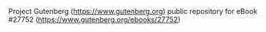 Project Gutenberg (https://www.gutenberg.org) public repository for eBook #27752 (https://www.gutenberg.org/ebooks/27752)
